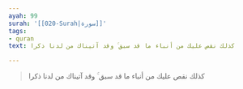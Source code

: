 ```yaml
---
ayah: 99
surah: '[[020-Surah|سورة]]'
tags:
- quran
text: كذلك نقص عليك من أنباء ما قد سبق ۚ وقد آتيناك من لدنا ذكرا

---
```

> كذلك نقص عليك من أنباء ما قد سبق ۚ وقد آتيناك من لدنا ذكرا
